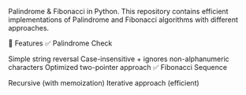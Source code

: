 Palindrome & Fibonacci in Python.
This repository contains efficient implementations of Palindrome and Fibonacci algorithms with different approaches.

🚀 Features
✅ Palindrome Check

Simple string reversal
Case-insensitive + ignores non-alphanumeric characters
Optimized two-pointer approach
✅ Fibonacci Sequence

Recursive (with memoization)
Iterative approach (efficient)
